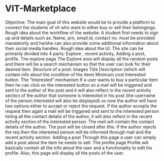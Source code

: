 # VIT-Marketplace
Objective: The main goal of this website would be to provide a platform to connect the students of vit who want to either buy or sell their belongings.
Rough idea about the workflow of the website:
A student first needs to sign up and details such as: Name, prn, email.id, contact no. must be provided mandatorily and he/she can also provide some additional information about their social media handles.
Rough idea about the UI:
The site can be primarily divided into 4 parts: Explore , recent activity, Adding a post, profile.
The explore page
The Explore area will display all the random posts and there will be a search mechanism so that the user can look for their desired item.
Structure of a post:
Images
Title
Description (which will contain info about the condition of the item)
Minimum cost
Interested button.
The “Interested” mechanism
If a user wants to buy a particular item then he can click on the interested button so a mail will be triggered and sent to the author of the post and it will also reflect in the recent activity section of the author that someone is interested in his post (the username of the person interested will also be displayed) so now the author will have two options either to accept or reject the request. If the author accepts the request then again a mail will be triggered and sent to the interested person listing all the contact details of the author, it will also reflect in the recent activity section of the interested person. The mail will contain the contact details of the author. The post will be closed after this. If the author rejects the req then the interested person will be informed through mail and the recent activity section.
Adding a post
Through this page a user can simply add a post about the item he needs to sell.
The profile page
Profile will basically contain all the info about the user and a functionality to edit his profile. Also, this page will display all the posts of the user.
